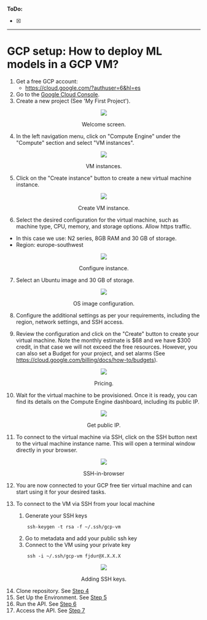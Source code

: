 **ToDo:**

- [x] 

-------------------
# GCP setup: How to deploy ML models in a GCP VM?

1. Get a free GCP account:
   - https://cloud.google.com/?authuser=6&hl=es
2. Go to the [Google Cloud Console](https://console.cloud.google.com/).
3. Create a new project (See 'My First Project').

<center><figure>
  <img
  src="images/gcp/gcp_welcome_screen.png"
</figure></center>
<p style="text-align: center;">Welcome screen.</p>

4. In the left navigation menu, click on "Compute Engine" under the "Compute" section and select "VM instances".

<center><figure>
  <img
  src="images/gcp/gcp_vm_selection.png"
</figure></center>
<p style="text-align: center;">VM instances.</p>

5. Click on the "Create instance" button to create a new virtual machine instance.

<center><figure>
  <img
  src="images/gcp/gcp_create_instance_03.png"
</figure></center>
<p style="text-align: center;">Create VM instance.</p>

6. Select the desired configuration for the virtual machine, such as machine type, CPU, memory, and storage options. Allow https traffic.
- In this case we use: N2 series, 8GB RAM and 30 GB of storage.
- Region: europe-southwest


<center><figure>
  <img
  src="images/gcp/gcp_configure_instance_04.png"
</figure></center>
<p style="text-align: center;">Configure instance.</p>

7. Select an Ubuntu image and 30 GB of storage.

<center><figure>
  <img
  src="images/gcp/gcp_configure_image_05.png"
</figure></center>
<p style="text-align: center;">OS image configuration.</p>

8. Configure the additional settings as per your requirements, including the region, network settings, and SSH access.

9. Review the configuration and click on the "Create" button to create your virtual machine. Note the monthly estimate is \$68 and we have \$300 credit, in that case we will not exceed the free resources. However, you can also set a Budget for your project, and set alarms (See https://cloud.google.com/billing/docs/how-to/budgets).

<center><figure>
  <img
  src="images/gcp/gcp_pricing_07.png"
</figure></center>
<p style="text-align: center;">Pricing.</p>



10. Wait for the virtual machine to be provisioned. Once it is ready, you can find its details on the Compute Engine dashboard, including its public IP.

<center><figure>
  <img
  src="images/gcp/gcp_ip.png"
</figure></center>
<p style="text-align: center;">Get public IP.</p>

11.  To connect to the virtual machine via SSH, click on the SSH button next to the virtual machine instance name. This will open a terminal window directly in your browser.
    
<center><figure>
  <img
  src="images/gcp/gcp_ssh_in_browser.png"
</figure></center>
<p style="text-align: center;">SSH-in-browser</p>

12. You are now connected to your GCP free tier virtual machine and can start using it for your desired tasks.

13. To connect to the VM via SSH from your local machine
    1.  Generate your SSH keys 
    ```shell
        ssh-keygen -t rsa -f ~/.ssh/gcp-vm
    ```
    2. Go to metadata and add your public ssh key
    3. Connect to the VM using your private key
    ```shell
        ssh -i ~/.ssh/gcp-vm fjdur@X.X.X.X
    ```

<center><figure>
  <img
  src="images/gcp/gcp_add_ssh_08.png"
</figure></center>
<p style="text-align: center;">Adding SSH keys.</p>

14.  Clone repository. See [Step 4](03_deploy_general.md)
15.  Set Up the Environment. See [Step 5](03_deploy_general.md)
16.  Run the API. See [Step 6](03_deploy_general.md)
17.  Access the API. See [Step 7](03_deploy_general.md)  